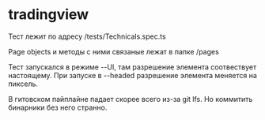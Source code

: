 # tradingview

Тест лежит по адресу /tests/Technicals.spec.ts

Page objects и методы с ними связаные лежат в папке /pages

Тест запускался в режиме --UI, там разрешение элемента соотвествует настоящему. При запуске в --headed разрешение элемента меняется на пиксель.

В гитовском пайплайне падает скорее всего из-за git lfs. Но коммитить бинарники без него странно.


